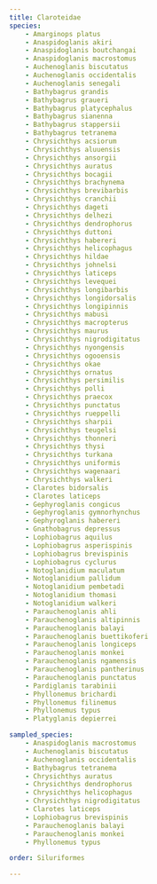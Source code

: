 ```yaml
---
title: Claroteidae
species:
    - Amarginops platus
    - Anaspidoglanis akiri
    - Anaspidoglanis boutchangai
    - Anaspidoglanis macrostomus
    - Auchenoglanis biscutatus
    - Auchenoglanis occidentalis
    - Auchenoglanis senegali
    - Bathybagrus grandis
    - Bathybagrus graueri
    - Bathybagrus platycephalus
    - Bathybagrus sianenna
    - Bathybagrus stappersii
    - Bathybagrus tetranema
    - Chrysichthys acsiorum
    - Chrysichthys aluuensis
    - Chrysichthys ansorgii
    - Chrysichthys auratus
    - Chrysichthys bocagii
    - Chrysichthys brachynema
    - Chrysichthys brevibarbis
    - Chrysichthys cranchii
    - Chrysichthys dageti
    - Chrysichthys delhezi
    - Chrysichthys dendrophorus
    - Chrysichthys duttoni
    - Chrysichthys habereri
    - Chrysichthys helicophagus
    - Chrysichthys hildae
    - Chrysichthys johnelsi
    - Chrysichthys laticeps
    - Chrysichthys levequei
    - Chrysichthys longibarbis
    - Chrysichthys longidorsalis
    - Chrysichthys longipinnis
    - Chrysichthys mabusi
    - Chrysichthys macropterus
    - Chrysichthys maurus
    - Chrysichthys nigrodigitatus
    - Chrysichthys nyongensis
    - Chrysichthys ogooensis
    - Chrysichthys okae
    - Chrysichthys ornatus
    - Chrysichthys persimilis
    - Chrysichthys polli
    - Chrysichthys praecox
    - Chrysichthys punctatus
    - Chrysichthys rueppelli
    - Chrysichthys sharpii
    - Chrysichthys teugelsi
    - Chrysichthys thonneri
    - Chrysichthys thysi
    - Chrysichthys turkana
    - Chrysichthys uniformis
    - Chrysichthys wagenaari
    - Chrysichthys walkeri
    - Clarotes bidorsalis
    - Clarotes laticeps
    - Gephyroglanis congicus
    - Gephyroglanis gymnorhynchus
    - Gephyroglanis habereri
    - Gnathobagrus depressus
    - Lophiobagrus aquilus
    - Lophiobagrus asperispinis
    - Lophiobagrus brevispinis
    - Lophiobagrus cyclurus
    - Notoglanidium maculatum
    - Notoglanidium pallidum
    - Notoglanidium pembetadi
    - Notoglanidium thomasi
    - Notoglanidium walkeri
    - Parauchenoglanis ahli
    - Parauchenoglanis altipinnis
    - Parauchenoglanis balayi
    - Parauchenoglanis buettikoferi
    - Parauchenoglanis longiceps
    - Parauchenoglanis monkei
    - Parauchenoglanis ngamensis
    - Parauchenoglanis pantherinus
    - Parauchenoglanis punctatus
    - Pardiglanis tarabinii
    - Phyllonemus brichardi
    - Phyllonemus filinemus
    - Phyllonemus typus
    - Platyglanis depierrei

sampled_species:
    - Anaspidoglanis macrostomus
    - Auchenoglanis biscutatus
    - Auchenoglanis occidentalis
    - Bathybagrus tetranema
    - Chrysichthys auratus
    - Chrysichthys dendrophorus
    - Chrysichthys helicophagus
    - Chrysichthys nigrodigitatus
    - Clarotes laticeps
    - Lophiobagrus brevispinis
    - Parauchenoglanis balayi
    - Parauchenoglanis monkei
    - Phyllonemus typus

order: Siluriformes

---
```

